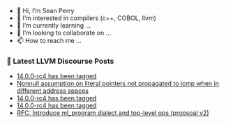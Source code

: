 - 👋 Hi, I’m Sean Perry
- 👀 I’m interested in compilers (c++, COBOL, llvm)
- 🌱 I’m currently learning ...
- 💞️ I’m looking to collaborate on ...
- 📫 How to reach me ...

<!---
s66perry/s66perry is a ✨ special ✨ repository because its `README.md` (this file) appears on your GitHub profile.
You can click the Preview link to take a look at your changes.
--->
### 📕 Latest LLVM Discourse Posts

<!-- DISCOURSE-LLVM:START -->
- [14.0.0-rc4 has been tagged](https://discourse.llvm.org/t/14-0-0-rc4-has-been-tagged/60897#post_19)
- [Nonnull assumption on literal pointers not propagated to icmp when in different address spaces](https://discourse.llvm.org/t/nonnull-assumption-on-literal-pointers-not-propagated-to-icmp-when-in-different-address-spaces/60975#post_4)
- [14.0.0-rc4 has been tagged](https://discourse.llvm.org/t/14-0-0-rc4-has-been-tagged/60897#post_18)
- [14.0.0-rc4 has been tagged](https://discourse.llvm.org/t/14-0-0-rc4-has-been-tagged/60897#post_17)
- [RFC: Introduce ml_program dialect and top-level ops &lpar;propsoal v2&rpar;](https://discourse.llvm.org/t/rfc-introduce-ml-program-dialect-and-top-level-ops-propsoal-v2/60907?page=2#post_25)
<!-- DISCOURSE-LLVM:END -->
